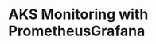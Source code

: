 # AKS Monitoring with PrometheusGrafana                                                                                                                                                                                

